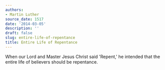 ```yaml
---
authors:
- Martin Luther
source_date: 1517
date: '2014-03-05'
description: ''
draft: false
slug: entire-life-of-repentance
title: Entire Life of Repentance
---
```

When our Lord and Master Jesus Christ said 'Repent,' he intended that the entire life of believers should be repentance.



